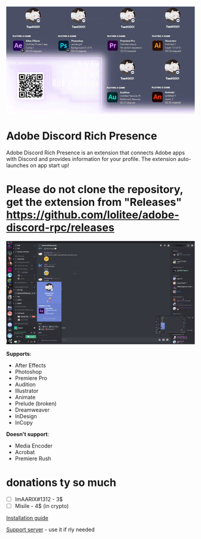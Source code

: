 ![](demo/demo.gif)
# Adobe Discord Rich Presence

Adobe Discord Rich Presence is an extension that connects Adobe apps with Discord and provides information for your profile. The extension auto-launches on app start up!

# Please do not clone the repository, get the extension from "Releases" https://github.com/lolitee/adobe-discord-rpc/releases

![](demo/preview.gif)

**Supports**:
- After Effects
- Photoshop
- Premiere Pro
- Audition
- Illustrator
- Animate 
- Prelude (broken)
- Dreamweaver 
- InDesign
- InCopy

**Doesn't support**:
- Media Encoder
- Acrobat
- Premiere Rush

# donations ty so much
- [ ] ImAARIX#1312 - 3$
- [ ] Misile - 4$ (in crypto)

[Installation guide](https://github.com/lolitee/adobe-discord-rpc/blob/master/GUIDE.md)

[Support server](https://discord.gg/RGtxbuFtzb) - use it if rly needed
